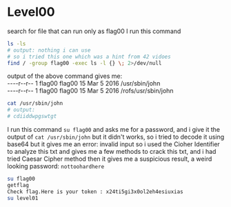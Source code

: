 # Level00

search for file that can run only as flag00
I run this command
```bash
ls -ls
# output: nothing i can use
# so i tried this one which was a hint from 42 vidoes
find / -group flag00 -exec ls -l {} \; 2>/dev/null
```
output of the above command gives me:<br />
----r--r-- 1 flag00 flag00 15 Mar  5  2016 /usr/sbin/john<br/>
----r--r-- 1 flag00 flag00 15 Mar  5  2016 /rofs/usr/sbin/john<br/>

```bash
cat /usr/sbin/john
# output:
# cdiiddwpgswtgt
```

I run this command ```su flag00``` and asks me for a password, and i give it the output of ```cat /usr/sbin/john``` but it didn't works, so i tried to decode it using base64 but it gives me an error: invalid input
so i used the Cioher Identifier to analyze this txt and gives me a few methods to crack this txt, and i had tried Caesar Cipher method then it gives me a suspicious result, a weird looking password: `nottoohardhere`

```bash
su flag00
getflag
Check flag.Here is your token : x24ti5gi3x0ol2eh4esiuxias
su level01
```
